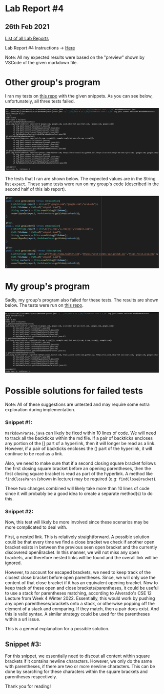 # **Lab Report #4**
## 26th Feb 2021

[List of all Lab Reports](https://abijitj.github.io/cse15l-lab-reports/)

Lab Report #4 Instructions -> [Here](https://ucsd-cse15l-w22.github.io/week/week8/)

Note: All my expected results were based on the "preview" shown by VSCode of the given markdown file. 

# Other group's program 
I ran my tests on [this repo](https://github.com/JaredJose/markdown-parse) with the given snippets. As you can see below, unfortunately, all three tests failed.

![image](failed-tests-jared.png)

The tests that I ran are shown below. The expected values are in the String list `expect`. These same tests were run on my group's code (described in the second half of this lab report).

![image](tests-run.png)

# My group's program 
Sadly, my group's program also failed for these tests. The results are shown below. The tests were run on [this repo](https://github.com/abijitj/my-markdown-parse). 

![image](my-failed-tests.png)


# Possible solutions for failed tests

Note: All of these suggestions are untested and may require some extra exploration during implementation. 

### Snippet #1:
`MarkdownParse.java` can likely be fixed within 10 lines of code. We will need to track all the backticks within the md file. If a pair of backticks encloses any portion of the [] part of a hyperlink, then it will longer be read as a link. However, if a pair of backticks encloses the () part of the hyperlink, it will continue to be read as a link. 

Also, we need to make sure that if a second closing square bracket follows the first closing square bracket before an opening parentheses, then the first closing square bracket is read as part of the hyperlink. A method like `findCloseParen` (shown in lecture) may be required (e.g:  `findCloseBracket`).  

These two changes combined will likely take more than 10 lines of code since it will probably be a good idea to create a separate method(s) to do this.

### Snippet #2:
Now, this test will likely be more involved since these scenarios may be more complicated to deal with. 

First, a nested link. This is relatively straightforward. A possible solution could be that every time we find a close bracket we check if another open bracket exists in between the previous seen open bracket and the currently discovered openBracket. In this manner, we will not miss any open brackets, and therefore nested links will be found and the overall link will be ignored. 

However, to account for escaped brackets, we need to keep track of the closest close bracket before open parentheses. Since, we will only use the content of that close bracket if it has an equivalent opening bracket. Now to keep track of these open and close brackets/parentheses, it could be useful to use a stack for parentheses matching, according to Alverado's CSE 12 Lecture from Week 4 Winter 2022. Essentially, this would work by pushing any open parentheses/brackets onto a stack, or otherwise popping off the element of a stack and comparing. If they match, then a pair does exist. And this is valid syntax. A similar strategy could be used for the parentheses within a url issue. 

This is a general explanation for a possible solution. 

## Snippet #3:
For this snippet, we essentially need to discout all content within square brackets if it contains newline characters. However, we only do the same with parentheses, if there are two or more newline characters. This can be done by searching for these characters within the square brackets and parentheses respectively. 

Thank you for reading!